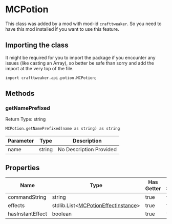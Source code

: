 # MCPotion

This class was added by a mod with mod-id `crafttweaker`. So you need to have this mod installed if you want to use this feature.

## Importing the class

It might be required for you to import the package if you encounter any issues (like casting an Array), so better be safe than sorry and add the import at the very top of the file.
```zenscript
import crafttweaker.api.potion.MCPotion;
```


## Methods

### getNamePrefixed

Return Type: string

```zenscript
MCPotion.getNamePrefixed(name as string) as string
```
| Parameter | Type | Description |
|-----------|------|-------------|
| name | string | No Description Provided |

## Properties

| Name | Type | Has Getter | Has Setter |
|------|------|------------|------------|
| commandString | string | true | false |
| effects | stdlib.List&lt;[MCPotionEffectInstance](/vanilla/api/potions/MCPotionEffectInstance)&gt; | true | false |
| hasInstantEffect | boolean | true | false |

